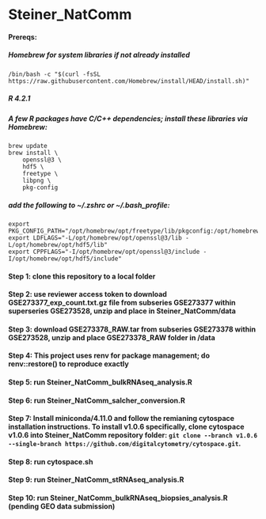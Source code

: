 # Steiner_NatComm

#### Prereqs:
##### Homebrew for system libraries if not already installed
    /bin/bash -c "$(curl -fsSL https://raw.githubusercontent.com/Homebrew/install/HEAD/install.sh)"
##### R 4.2.1
##### A few R packages have C/C++ dependencies; install these libraries via Homebrew:
    brew update
    brew install \
        openssl@3 \
        hdf5 \
        freetype \
        libpng \
        pkg-config
##### add the following to ~/.zshrc or ~/.bash_profile:
    export PKG_CONFIG_PATH="/opt/homebrew/opt/freetype/lib/pkgconfig:/opt/homebrew/opt/libpng/lib/pkgconfig${PKG_CONFIG_PATH:+:}$PKG_CONFIG_PATH"
    export LDFLAGS="-L/opt/homebrew/opt/openssl@3/lib -L/opt/homebrew/opt/hdf5/lib"
    export CPPFLAGS="-I/opt/homebrew/opt/openssl@3/include -I/opt/homebrew/opt/hdf5/include"
#### Step 1: clone this repository to a local folder
#### Step 2: use reviewer access token to download GSE273377_exp_count.txt.gz file from subseries GSE273377 within superseries GSE273528, unzip and place in Steiner_NatComm/data
#### Step 3: download GSE273378_RAW.tar	from subseries GSE273378 within GSE273528, unzip and place GSE273378_RAW folder in /data
#### Step 4: This project uses renv for package management; do renv::restore() to reproduce exactly
#### Step 5: run Steiner_NatComm_bulkRNAseq_analysis.R
#### Step 6: run Steiner_NatComm_salcher_conversion.R
#### Step 7: Install miniconda/4.11.0 and follow the remianing cytospace installation instructions. To install v1.0.6 specifically, clone cytospace v1.0.6 into Steiner_NatComm repository folder: ```git clone --branch v1.0.6 --single-branch https://github.com/digitalcytometry/cytospace.git```. 
#### Step 8: run cytospace.sh
#### Step 9: run Steiner_NatComm_stRNAseq_analysis.R
#### Step 10: run Steiner_NatComm_bulkRNAseq_biopsies_analysis.R (pending GEO data submission)

